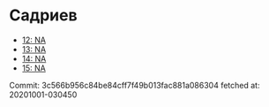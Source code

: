 # Садриев
- [12: NA](12.md)
- [13: NA](13.md)
- [14: NA](14.md)
- [15: NA](15.md)

Commit: 3c566b956c84be84cff7f49b013fac881a086304
 fetched at: 20201001-030450
